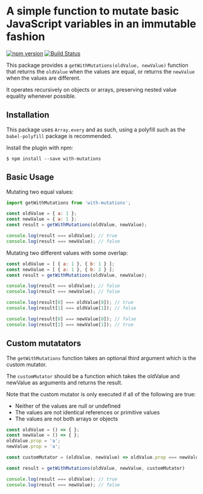 A simple function to mutate basic JavaScript variables in an immutable fashion
========================================
[![npm version](https://badge.fury.io/js/with-mutations.svg)](https://badge.fury.io/js/with-mutations) [![Build Status](https://travis-ci.org/jharris4/with-mutations.svg?branch=master)](https://travis-ci.org/jharris4/with-mutations)

This package provides a `getWithMutations(oldValue, newValue)` function that returns the `oldValue` when the values are equal, or returns the `newValue` when the values are different.

It operates recursively on objects or arrays, preserving nested value equality whenever possible.

Installation
------------
This package uses `Array.every` and as such, using a polyfill such as the `babel-polyfill` package is recommended.

Install the plugin with npm:
```shell
$ npm install --save with-mutations
```


Basic Usage
-----------
Mutating two equal values:

```javascript
import getWithMutations from 'with-mutations';

const oldValue = { a: 1 };
const newValue = { a: 1 };
const result = getWithMutations(oldValue, newValue);

console.log(result === oldValue); // true
console.log(result === newValue); // false
```

Mutating two different values with some overlap:

```javascript
const oldValue = [ { a: 1 }, { b: 1 } ];
const newValue = [ { a: 1 }, { b: 2 } ];
const result = getWithMutations(oldValue, newValue);

console.log(result === oldValue); // false
console.log(result === newValue); // false

console.log(result[0] === oldValue[0]); // true
console.log(result[1] === oldValue[1]); // false

console.log(result[0] === newValue[0]); // false
console.log(result[1] === newValue[1]); // true
```

Custom mutatators
-----------

The `getWithMutations` function takes an optional third argument which is the custom mutator.

The `customMutator` should be a function which takes the oldValue and newValue as arguments and returns the result.

Note that the custom mutator is only executed if all of the following are true:
- Neither of the values are null or undefined
- The values are not identical references or primitive values
- The values are not both arrays or objects

```javascript
const oldValue = () => { };
const newValue = () => { };
oldValue.prop = 'a';
newValue.prop = 'a';

const customMutator = (oldValue, newValue) => oldValue.prop === newValue.prop ? oldValue : newValue;

const result = getWithMutations(oldValue, newValue, customMutator)

console.log(result === oldValue); // true
console.log(result === newValue); // false
```